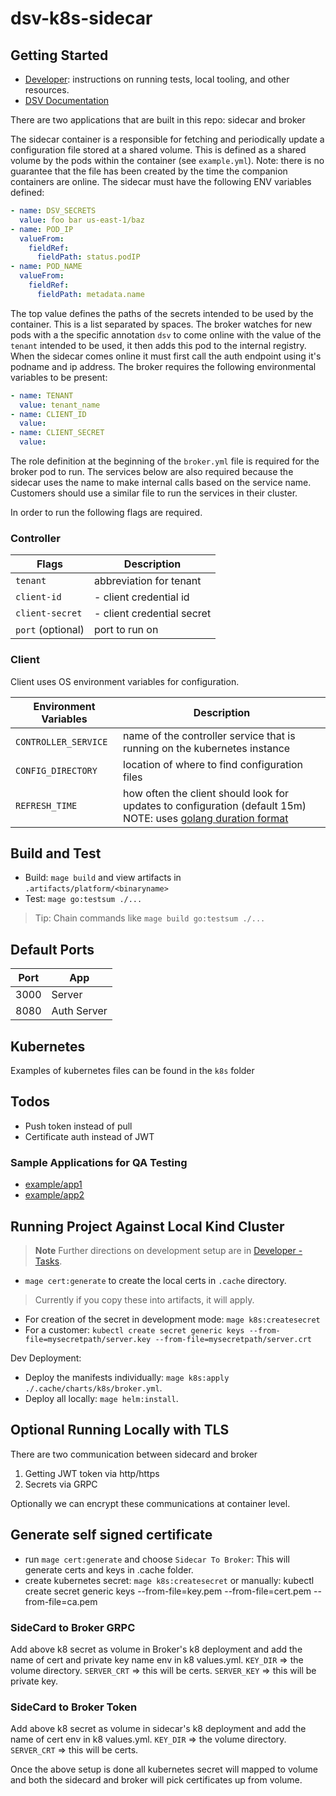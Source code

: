 # dsv-k8s-sidecar

## Getting Started

- [Developer](DEVELOPER.md): instructions on running tests, local tooling, and other resources.
- [DSV Documentation](https://docs.delinea.com/dsv/current?ref=githubrepo)

There are two applications that are built in this repo: sidecar and broker

The sidecar container is a responsible for fetching and periodically update a configuration file stored at a shared volume.
This is defined as a shared volume by the pods within the container (see `example.yml`).
Note: there is no guarantee that the file has been created by the time the companion containers are online.
The sidecar must have the following ENV variables defined:

```yaml
- name: DSV_SECRETS
  value: foo bar us-east-1/baz
- name: POD_IP
  valueFrom:
    fieldRef:
      fieldPath: status.podIP
- name: POD_NAME
  valueFrom:
    fieldRef:
      fieldPath: metadata.name
```

The top value defines the paths of the secrets intended to be used by the container.
This is a list separated by spaces.
The broker watches for new pods with a the specific annotation `dsv` to come online with the value of the `tenant` intended to be used, it then adds this pod to the internal registry.
When the sidecar comes online it must first call the auth endpoint using it's podname and ip address.
The broker requires the following environmental variables to be present:

```yaml
- name: TENANT
  value: tenant_name
- name: CLIENT_ID
  value:
- name: CLIENT_SECRET
  value:
```

The role definition at the beginning of the `broker.yml` file is required for the broker pod to run.
The services below are also required because the sidecar uses the name to make internal calls based on the service name.
Customers should use a similar file to run the services in their cluster.

In order to run the following flags are required.

### Controller

| Flags             | Description                |
| ----------------- | -------------------------- |
| `tenant`          | abbreviation for tenant    |
| `client-id`       | - client credential id     |
| `client-secret`   | - client credential secret |
| `port` (optional) | port to run on             |

### Client

Client uses OS environment variables for configuration.

| Environment Variables | Description                                                                                                                                                 |
| --------------------- | ----------------------------------------------------------------------------------------------------------------------------------------------------------- |
| `CONTROLLER_SERVICE`  | name of the controller service that is running on the kubernetes instance                                                                                   |
| `CONFIG_DIRECTORY`    | location of where to find configuration files                                                                                                               |
| `REFRESH_TIME`        | how often the client should look for updates to configuration (default 15m) NOTE: uses [golang duration format](https://golang.org/pkg/time/#ParseDuration) |

## Build and Test

- Build: `mage build` and view artifacts in `.artifacts/platform/<binaryname>`
- Test: `mage go:testsum ./...`

> Tip: Chain commands like `mage build go:testsum ./...`

## Default Ports

| Port | App         |
| ---- | ----------- |
| 3000 | Server      |
| 8080 | Auth Server |

## Kubernetes

Examples of kubernetes files can be found in the `k8s` folder

## Todos

- Push token instead of pull
- Certificate auth instead of JWT

### Sample Applications for QA Testing

- [example/app1](example/app1)
- [example/app2](example/app2)

## Running Project Against Local Kind Cluster

> **Note**
> Further directions on development setup are in [Developer - Tasks](DEVELOPER.md#tasks).

- `mage cert:generate` to create the local certs in `.cache` directory.

> Currently if you copy these into artifacts, it will apply.

- For creation of the secret in development mode: `mage k8s:createsecret`
- For a customer: `kubectl create secret generic keys --from-file=mysecretpath/server.key --from-file=mysecretpath/server.crt`

Dev Deployment:

- Deploy the manifests individually: `mage k8s:apply ./.cache/charts/k8s/broker.yml`.
- Deploy all locally: `mage helm:install`.

## Optional Running Locally with TLS

There are two communication between sidecard and broker

1. Getting JWT token via http/https
2. Secrets via GRPC

Optionally we can encrypt these communications at container level.

## Generate self signed certificate

- run `mage cert:generate` and choose `Sidecar To Broker`: This will generate certs and keys in .cache folder.
- create kubernetes secret: `mage k8s:createsecret` or manually: kubectl create secret generic keys --from-file=key.pem --from-file=cert.pem --from-file=ca.pem

### SideCard to Broker GRPC

Add above k8 secret as volume in Broker's k8 deployment and add the name of cert and private key name env in k8 values.yml.
`KEY_DIR` => the volume directory.
`SERVER_CRT` => this will be certs.
`SERVER_KEY` => this will be private key.

### SideCard to Broker Token

Add above k8 secret as volume in sidecar's k8 deployment and add the name of cert env in k8 values.yml.
`KEY_DIR` => the volume directory.
`SERVER_CRT` => this will be certs.

Once the above setup is done all kubernetes secret will mapped to volume and both the sidecard and broker will pick certificates up from volume.
